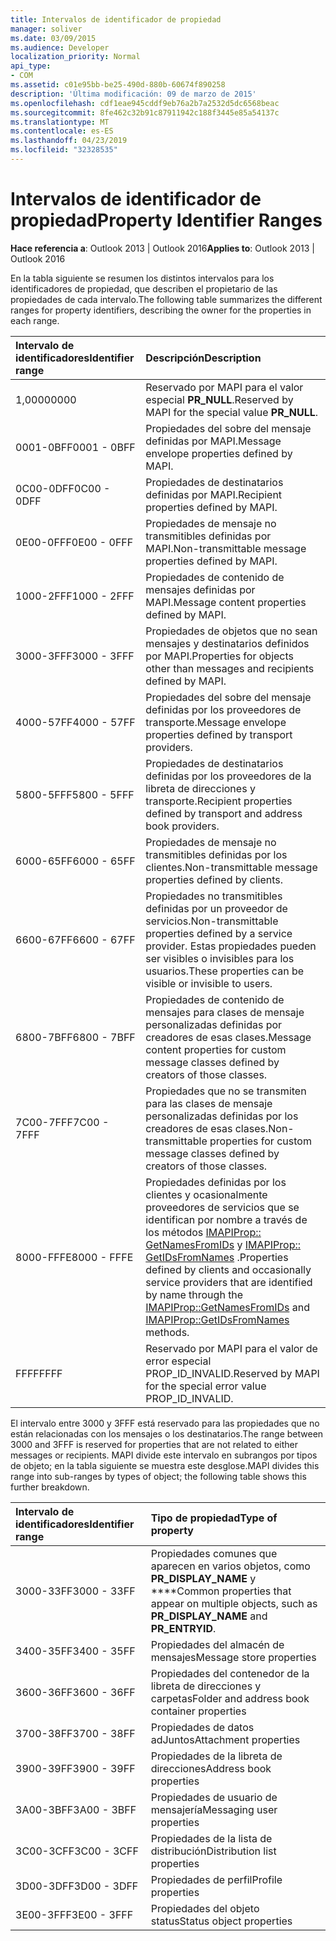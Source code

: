 ```yaml
---
title: Intervalos de identificador de propiedad
manager: soliver
ms.date: 03/09/2015
ms.audience: Developer
localization_priority: Normal
api_type:
- COM
ms.assetid: c01e95bb-be25-490d-880b-60674f890258
description: 'Última modificación: 09 de marzo de 2015'
ms.openlocfilehash: cdf1eae945cddf9eb76a2b7a2532d5dc6568beac
ms.sourcegitcommit: 8fe462c32b91c87911942c188f3445e85a54137c
ms.translationtype: MT
ms.contentlocale: es-ES
ms.lasthandoff: 04/23/2019
ms.locfileid: "32328535"
---
```

# <a name="property-identifier-ranges"></a><span data-ttu-id="86200-103">Intervalos de identificador de propiedad</span><span class="sxs-lookup"><span data-stu-id="86200-103">Property Identifier Ranges</span></span>

  
  
<span data-ttu-id="86200-104">**Hace referencia a**: Outlook 2013 | Outlook 2016</span><span class="sxs-lookup"><span data-stu-id="86200-104">**Applies to**: Outlook 2013 | Outlook 2016</span></span> 
  
<span data-ttu-id="86200-105">En la tabla siguiente se resumen los distintos intervalos para los identificadores de propiedad, que describen el propietario de las propiedades de cada intervalo.</span><span class="sxs-lookup"><span data-stu-id="86200-105">The following table summarizes the different ranges for property identifiers, describing the owner for the properties in each range.</span></span>
  
|<span data-ttu-id="86200-106">**Intervalo de identificadores**</span><span class="sxs-lookup"><span data-stu-id="86200-106">**Identifier range**</span></span>|<span data-ttu-id="86200-107">**Descripción**</span><span class="sxs-lookup"><span data-stu-id="86200-107">**Description**</span></span>|
|:-----|:-----|
|<span data-ttu-id="86200-108">1,0000</span><span class="sxs-lookup"><span data-stu-id="86200-108">0000</span></span>  <br/> |<span data-ttu-id="86200-109">Reservado por MAPI para el valor especial **PR_NULL**.</span><span class="sxs-lookup"><span data-stu-id="86200-109">Reserved by MAPI for the special value **PR_NULL**.</span></span>  <br/> |
|<span data-ttu-id="86200-110">0001-0BFF</span><span class="sxs-lookup"><span data-stu-id="86200-110">0001 - 0BFF</span></span>  <br/> |<span data-ttu-id="86200-111">Propiedades del sobre del mensaje definidas por MAPI.</span><span class="sxs-lookup"><span data-stu-id="86200-111">Message envelope properties defined by MAPI.</span></span>  <br/> |
|<span data-ttu-id="86200-112">0C00-0DFF</span><span class="sxs-lookup"><span data-stu-id="86200-112">0C00 - 0DFF</span></span>  <br/> |<span data-ttu-id="86200-113">Propiedades de destinatarios definidas por MAPI.</span><span class="sxs-lookup"><span data-stu-id="86200-113">Recipient properties defined by MAPI.</span></span>  <br/> |
|<span data-ttu-id="86200-114">0E00-0FFF</span><span class="sxs-lookup"><span data-stu-id="86200-114">0E00 - 0FFF</span></span>  <br/> |<span data-ttu-id="86200-115">Propiedades de mensaje no transmitibles definidas por MAPI.</span><span class="sxs-lookup"><span data-stu-id="86200-115">Non-transmittable message properties defined by MAPI.</span></span>  <br/> |
|<span data-ttu-id="86200-116">1000-2FFF</span><span class="sxs-lookup"><span data-stu-id="86200-116">1000 - 2FFF</span></span>  <br/> |<span data-ttu-id="86200-117">Propiedades de contenido de mensajes definidas por MAPI.</span><span class="sxs-lookup"><span data-stu-id="86200-117">Message content properties defined by MAPI.</span></span>  <br/> |
|<span data-ttu-id="86200-118">3000-3FFF</span><span class="sxs-lookup"><span data-stu-id="86200-118">3000 - 3FFF</span></span>  <br/> |<span data-ttu-id="86200-119">Propiedades de objetos que no sean mensajes y destinatarios definidos por MAPI.</span><span class="sxs-lookup"><span data-stu-id="86200-119">Properties for objects other than messages and recipients defined by MAPI.</span></span>  <br/> |
|<span data-ttu-id="86200-120">4000-57FF</span><span class="sxs-lookup"><span data-stu-id="86200-120">4000 - 57FF</span></span>  <br/> |<span data-ttu-id="86200-121">Propiedades del sobre del mensaje definidas por los proveedores de transporte.</span><span class="sxs-lookup"><span data-stu-id="86200-121">Message envelope properties defined by transport providers.</span></span>  <br/> |
|<span data-ttu-id="86200-122">5800-5FFF</span><span class="sxs-lookup"><span data-stu-id="86200-122">5800 - 5FFF</span></span>  <br/> |<span data-ttu-id="86200-123">Propiedades de destinatarios definidas por los proveedores de la libreta de direcciones y transporte.</span><span class="sxs-lookup"><span data-stu-id="86200-123">Recipient properties defined by transport and address book providers.</span></span>  <br/> |
|<span data-ttu-id="86200-124">6000-65FF</span><span class="sxs-lookup"><span data-stu-id="86200-124">6000 - 65FF</span></span>  <br/> |<span data-ttu-id="86200-125">Propiedades de mensaje no transmitibles definidas por los clientes.</span><span class="sxs-lookup"><span data-stu-id="86200-125">Non-transmittable message properties defined by clients.</span></span>  <br/> |
|<span data-ttu-id="86200-126">6600-67FF</span><span class="sxs-lookup"><span data-stu-id="86200-126">6600 - 67FF</span></span>  <br/> |<span data-ttu-id="86200-127">Propiedades no transmitibles definidas por un proveedor de servicios.</span><span class="sxs-lookup"><span data-stu-id="86200-127">Non-transmittable properties defined by a service provider.</span></span> <span data-ttu-id="86200-128">Estas propiedades pueden ser visibles o invisibles para los usuarios.</span><span class="sxs-lookup"><span data-stu-id="86200-128">These properties can be visible or invisible to users.</span></span>  <br/> |
|<span data-ttu-id="86200-129">6800-7BFF</span><span class="sxs-lookup"><span data-stu-id="86200-129">6800 - 7BFF</span></span>  <br/> |<span data-ttu-id="86200-130">Propiedades de contenido de mensajes para clases de mensaje personalizadas definidas por creadores de esas clases.</span><span class="sxs-lookup"><span data-stu-id="86200-130">Message content properties for custom message classes defined by creators of those classes.</span></span>  <br/> |
|<span data-ttu-id="86200-131">7C00-7FFF</span><span class="sxs-lookup"><span data-stu-id="86200-131">7C00 - 7FFF</span></span>  <br/> |<span data-ttu-id="86200-132">Propiedades que no se transmiten para las clases de mensaje personalizadas definidas por los creadores de esas clases.</span><span class="sxs-lookup"><span data-stu-id="86200-132">Non-transmittable properties for custom message classes defined by creators of those classes.</span></span>  <br/> |
|<span data-ttu-id="86200-133">8000-FFFE</span><span class="sxs-lookup"><span data-stu-id="86200-133">8000 - FFFE</span></span>  <br/> |<span data-ttu-id="86200-134">Propiedades definidas por los clientes y ocasionalmente proveedores de servicios que se identifican por nombre a través de los métodos [IMAPIProp:: GetNamesFromIDs](imapiprop-getnamesfromids.md) y [IMAPIProp:: GetIDsFromNames](imapiprop-getidsfromnames.md) .</span><span class="sxs-lookup"><span data-stu-id="86200-134">Properties defined by clients and occasionally service providers that are identified by name through the [IMAPIProp::GetNamesFromIDs](imapiprop-getnamesfromids.md) and [IMAPIProp::GetIDsFromNames](imapiprop-getidsfromnames.md) methods.</span></span>  <br/> |
|<span data-ttu-id="86200-135">FFFF</span><span class="sxs-lookup"><span data-stu-id="86200-135">FFFF</span></span>  <br/> |<span data-ttu-id="86200-136">Reservado por MAPI para el valor de error especial PROP_ID_INVALID.</span><span class="sxs-lookup"><span data-stu-id="86200-136">Reserved by MAPI for the special error value PROP_ID_INVALID.</span></span>  <br/> |
   
<span data-ttu-id="86200-137">El intervalo entre 3000 y 3FFF está reservado para las propiedades que no están relacionadas con los mensajes o los destinatarios.</span><span class="sxs-lookup"><span data-stu-id="86200-137">The range between 3000 and 3FFF is reserved for properties that are not related to either messages or recipients.</span></span> <span data-ttu-id="86200-138">MAPI divide este intervalo en subrangos por tipos de objeto; en la tabla siguiente se muestra este desglose.</span><span class="sxs-lookup"><span data-stu-id="86200-138">MAPI divides this range into sub-ranges by types of object; the following table shows this further breakdown.</span></span> 
  
|<span data-ttu-id="86200-139">**Intervalo de identificadores**</span><span class="sxs-lookup"><span data-stu-id="86200-139">**Identifier range**</span></span>|<span data-ttu-id="86200-140">**Tipo de propiedad**</span><span class="sxs-lookup"><span data-stu-id="86200-140">**Type of property**</span></span>|
|:-----|:-----|
|<span data-ttu-id="86200-141">3000-33FF</span><span class="sxs-lookup"><span data-stu-id="86200-141">3000 - 33FF</span></span>  <br/> |<span data-ttu-id="86200-142">Propiedades comunes que aparecen en varios objetos, como **PR_DISPLAY_NAME** y \*\*\*\*</span><span class="sxs-lookup"><span data-stu-id="86200-142">Common properties that appear on multiple objects, such as **PR_DISPLAY_NAME** and **PR_ENTRYID**.</span></span>  <br/> |
|<span data-ttu-id="86200-143">3400-35FF</span><span class="sxs-lookup"><span data-stu-id="86200-143">3400 - 35FF</span></span>  <br/> |<span data-ttu-id="86200-144">Propiedades del almacén de mensajes</span><span class="sxs-lookup"><span data-stu-id="86200-144">Message store properties</span></span>  <br/> |
|<span data-ttu-id="86200-145">3600-36FF</span><span class="sxs-lookup"><span data-stu-id="86200-145">3600 - 36FF</span></span>  <br/> |<span data-ttu-id="86200-146">Propiedades del contenedor de la libreta de direcciones y carpetas</span><span class="sxs-lookup"><span data-stu-id="86200-146">Folder and address book container properties</span></span>  <br/> |
|<span data-ttu-id="86200-147">3700-38FF</span><span class="sxs-lookup"><span data-stu-id="86200-147">3700 - 38FF</span></span>  <br/> |<span data-ttu-id="86200-148">Propiedades de datos adJuntos</span><span class="sxs-lookup"><span data-stu-id="86200-148">Attachment properties</span></span>  <br/> |
|<span data-ttu-id="86200-149">3900-39FF</span><span class="sxs-lookup"><span data-stu-id="86200-149">3900 - 39FF</span></span>  <br/> |<span data-ttu-id="86200-150">Propiedades de la libreta de direcciones</span><span class="sxs-lookup"><span data-stu-id="86200-150">Address book properties</span></span>  <br/> |
|<span data-ttu-id="86200-151">3A00-3BFF</span><span class="sxs-lookup"><span data-stu-id="86200-151">3A00 - 3BFF</span></span>  <br/> |<span data-ttu-id="86200-152">Propiedades de usuario de mensajería</span><span class="sxs-lookup"><span data-stu-id="86200-152">Messaging user properties</span></span>  <br/> |
|<span data-ttu-id="86200-153">3C00-3CFF</span><span class="sxs-lookup"><span data-stu-id="86200-153">3C00 - 3CFF</span></span>  <br/> |<span data-ttu-id="86200-154">Propiedades de la lista de distribución</span><span class="sxs-lookup"><span data-stu-id="86200-154">Distribution list properties</span></span>  <br/> |
|<span data-ttu-id="86200-155">3D00-3DFF</span><span class="sxs-lookup"><span data-stu-id="86200-155">3D00 - 3DFF</span></span>  <br/> |<span data-ttu-id="86200-156">Propiedades de perfil</span><span class="sxs-lookup"><span data-stu-id="86200-156">Profile properties</span></span>  <br/> |
|<span data-ttu-id="86200-157">3E00-3FFF</span><span class="sxs-lookup"><span data-stu-id="86200-157">3E00 - 3FFF</span></span>  <br/> |<span data-ttu-id="86200-158">Propiedades del objeto status</span><span class="sxs-lookup"><span data-stu-id="86200-158">Status object properties</span></span>  <br/> |
   

